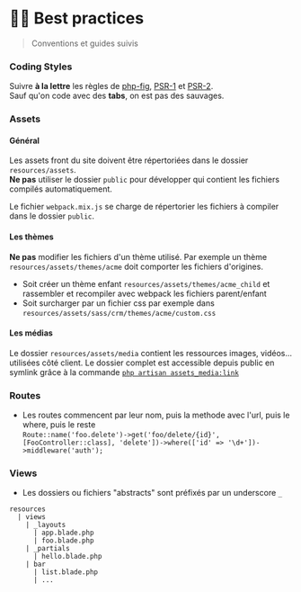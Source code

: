 # 👨‍🏫 Best practices

> Conventions et guides suivis

### Coding Styles

Suivre **à la lettre** les règles de [php-fig](https://www.php-fig.org/psr/), [PSR-1](https://www.php-fig.org/psr/psr-1/) et [PSR-2](https://www.php-fig.org/psr/psr-2/).  
Sauf qu'on code avec des **tabs**, on est pas des sauvages.

### Assets

#### Général

Les assets front du site doivent être répertoriées dans le dossier `resources/assets`.  
**Ne pas** utiliser le dossier `public` pour développer qui contient les fichiers compilés automatiquement.

Le fichier `webpack.mix.js` se charge de répertorier les fichiers à compiler dans le dossier `public`.

#### Les thèmes

**Ne pas** modifier les fichiers d'un thème utilisé. Par exemple un thème `resources/assets/themes/acme` doit comporter les fichiers d'origines.
* Soit créer un thème enfant `resources/assets/themes/acme_child` et rassembler et recompiler avec webpack les fichiers parent/enfant  
* Soit surcharger par un fichier css par exemple dans `resources/assets/sass/crm/themes/acme/custom.css`

#### Les médias

Le dossier `resources/assets/media` contient les ressources images, vidéos… utilisées côté client. Le dossier complet est accessible depuis public en symlink grâce à la commande [`php artisan assets_media:link`](#-commandes-custom)

### Routes

* Les routes commencent par leur nom, puis la methode avec l'url, puis le where, puis le reste<br>
`Route::name('foo.delete')->get('foo/delete/{id}', [FooController::class], 'delete'])->where(['id' => '\d+'])->middleware('auth');`

### Views

* Les dossiers ou fichiers "abstracts" sont préfixés par un underscore `_`

```
resources
  | views
    | _layouts
      | app.blade.php
      | foo.blade.php
    | _partials
      | hello.blade.php
    | bar
      | list.blade.php
      | ...
```
